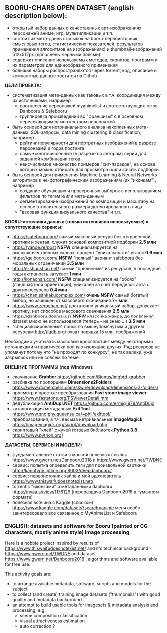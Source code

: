 ## BOORU-CHARS OPEN DATASET (english description below):
- открытый набор данных о качественных арт-изображениях персонажей аниме, игр, мультипликации и т.п.
- состоит из мета-данных (ссылок на booru-первоисточник, смысловых тегов, статистических показателей,
  результатов применения алгоритмов на изображениях) и thumbnail-изображений 512x512px (дополнены черными полями)
- содержит описание используемых методов, скриптов, программ и их параметров для единообразного применения
- большие наборы распространяются через torrent, код, описание и компактные данные хостятся на Github

**ЦЕЛИ ПРОЕКТА:**
- систематизация мета-данных как таковых в т.ч. координация между их источниками, например
  - соотнесение персонажей myanimelist и соответствующих тегов Danbooru & Safebooru
  - группировка произведений во "франшизы" с в основном пересекающимся множеством персонажей
- быть основой для нетривиального анализа накопленных мета-данных: SQL-запросы, data mining clustering & classification,   например 
  - рейтинг популярности для портретных изображений в разрезе персонажей и годов постинга
  - самые многочисленные (в разрезе по авторам) серии для заданной комбинации тегов
  - неисчислимое множество примеров "хит-парадов", на основе которых можно отбирать для просмотра и/или качать подборки
- быть основой для применения Machine Learning & Neural Networks алгоритмов к не-фотографическим изображениям (их "иконкам"), например
  - создание обучающих и проверочных выборок с использованием фильтров по тегам и/или мета-данным
  - сегментирование изображений по композиции и масштабу на основе относительного размера детектированного лица 
  - "весовая функция визуального качества" и т.п.

**BOORU-источники данных (только интенсивно используемые) и сопутствующие сервисы:**
- https://safebooru.org/ самый массовый ресурс без откровенной эротики и хентая, служит основой композитной подборки **2.5 млн**
- https://yande.re/post **NSFW** специализируется на высококачественных сканах, процент "уникальности" высок **0.6 млн**
- https://gelbooru.com/ **NSFW** "полный" вариант safebooru без моральных ограничений **3.5 млн**
- http://e-shuushuu.net/ самый "приличный" из ресурсов, в последние годы активность затухает **1 млн**
- http://konachan.com/ **NSFW** специализируется на "обоях" (ландшафтной ориентации), уникален за счет переделок арта с других ресурсов **0.4 млн**
- https://chan.sankakucomplex.com/ **очень NSFW** самый богатый выбор, но защищен от массового скачивания **7+ млн**
- https://www.zerochan.net/ достаточно уникальный набор, допускает эротику, нет способов массового скачивания **2.5 млн**
- https://danbooru.donmai.us/ **NSFW** классика жанра, до появления dataset мною не использовался (теперь - не знаю ...) **3.5 млн**
- "специализированный" поиск по вышеупомянутым и другим ресурсам http://iqdb.org/ охват порядка 15 млн. изображений

Необходимо учитывать массовый кросспостинг между некоторыми источниками и практически полную изоляцию других.
Ряд ресурсов не упомянут потому что "не проходят по конкурсу", не так велики, уже закрылись или не совсем по теме.

**ВНЕШНИЕ ПРОГРАММЫ (под Windows):**
- скачивание **Grabber** https://github.com/Bionus/imgbrd-grabber
- разбивка по пропорциям **Dimensions2Folders** https://www.dcmembers.com/skwire/download/dimensions-2-folders/
- просмотр и простые преобразования **Fast stone image viewer** https://www.faststone.org/FSViewerDetail.htm
- дедубликация **AntiDupl.NET** https://github.com/ermig1979/AntiDupl
- каталогизация метаданных **ExifTool** https://www.sno.phy.queensu.ca/~phil/exiftool/
- преобразования, в т.ч. весьма нетривиальные **ImageMagick** https://imagemagick.org/script/download.php
- скриптовый "клей" с кучей готовых библиотек **Python 3.8** https://www.python.org/

**ДАТАСЕТЫ, СЕРВИСЫ И МОДЕЛИ:**
- фундаментальные статьи с массой полезных ссылок https://www.gwern.net/Danbooru2018 и https://www.gwern.net/TWDNE
- сервис: попытка определить теги для произвольной картинки http://kanotype.iptime.org:8003/deepdanbooru/
- сервис: первоисточник хайпа и мой вдохновитель https://www.thiswaifudoesnotexist.net/
- torrent с "иконками" и метаданными danbooru https://nyaa.si/view/1176129 (перераздача Danbooru2018 в гуманном формате)
- полезная всячина с Kaggle (списком) https://www.kaggle.com/datasets?search=anime меня особо заинтересовало 
  все связанное с MyAnimeList и Safebooru

### ENGLISH: datasets and software for Booru (painted or CG characters, mostly anime style) image processing

Here is a hobbie project inspired by results of https://www.thiswaifudoesnotexist.net/ and it's technical background - https://www.gwern.net/TWDNE and dataset https://www.gwern.net/Danbooru2018 , algorithms and software available for free use.

This activity goals are:
- to arrange available metadata, software, scripts and models for the subject
- to collect (and create) training image datasets ("thumbnails") with good quality and metadata background
- an attempt to build usable tools for imagesets & metadata analysis and processing, e.g.
  - scene composition classification
  - visual attractiveness estimation
  - auto correction ?
